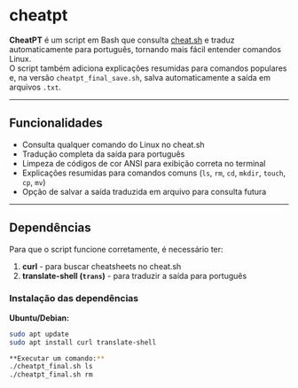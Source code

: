 # cheatpt

**CheatPT** é um script em Bash que consulta [cheat.sh](https://cheat.sh/) e traduz automaticamente para português, tornando mais fácil entender comandos Linux.  
O script também adiciona explicações resumidas para comandos populares e, na versão `cheatpt_final_save.sh`, salva automaticamente a saída em arquivos `.txt`.

---

## Funcionalidades

- Consulta qualquer comando do Linux no cheat.sh
- Tradução completa da saída para português
- Limpeza de códigos de cor ANSI para exibição correta no terminal
- Explicações resumidas para comandos comuns (`ls`, `rm`, `cd`, `mkdir`, `touch`, `cp`, `mv`)
- Opção de salvar a saída traduzida em arquivo para consulta futura

---

## Dependências

Para que o script funcione corretamente, é necessário ter:

1. **curl** - para buscar cheatsheets no cheat.sh  
2. **translate-shell (`trans`)** - para traduzir a saída para português  

### Instalação das dependências

**Ubuntu/Debian:**
```bash
sudo apt update
sudo apt install curl translate-shell

**Executar um comando:**
./cheatpt_final.sh ls
./cheatpt_final.sh rm
